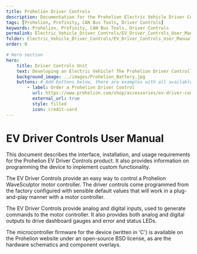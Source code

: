 ```yaml
---
title: Prohelion Driver Controls
description: Documentation for the Prohelion Electric Vehicle Driver Controls
tags: [Prohelion, Profinity, CAN Bus Tools, Driver Controls]
keywords: Prohelion, Profinity, CAN Bus Tools, Driver Controls
permalink: Electric_Vehicle_Driver_Controls/EV_Driver_Controls_User_Manual/Overview.html
folder: Electric_Vehicle_Driver_Controls/EV_Driver_Controls_User_Manual
order: 0

# Hero section
hero:
    title: Driver Controls Unit
    text: Developing an Electric Vehicle? The Prohelion Driver Controller Unit is designed to give you a head start with an off the shelf control platform to get you driving sooner.
    background_image: ../images/Prohelion_Battery.jpg
    buttons: # Add buttons below, there are examples with all available options
        - label: Order a Prohelion Driver Control
          url: https://www.prohelion.com/shop/accessories/ev-driver-controls/
          external_url: true 
          style: filled
          icon: credit-card 
---
```


# EV Driver Controls User Manual

This document describes the interface, installation, and usage requirements for the Prohelion EV Driver Controls product.  It also provides information on programming the device to implement custom functionality.

The EV Driver Controls provide an easy way to control a Prohelion WaveSculptor motor controller.  The driver controls come programmed from the factory configured with sensible default values that will work in a plug-and-play manner with a motor controller.

The EV Driver Controls provide analog and digital inputs, used to generate commands to the motor controller.  It also provides both analog and digital outputs to drive dashboard gauges and error and status LEDs.

The microcontroller firmware for the device (written in 'C') is available on the Prohelion website under an open-source BSD license, as are the hardware schematics and component overlays.
